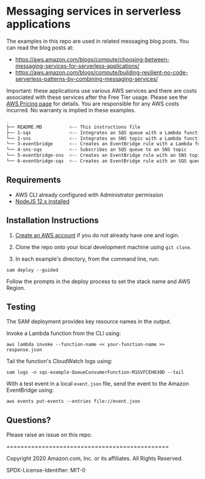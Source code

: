 # Messaging services in serverless applications

The examples in this repo are used in related messaging blog posts. You can read the blog posts at:
- https://aws.amazon.com/blogs/compute/choosing-between-messaging-services-for-serverless-applications/
- https://aws.amazon.com/blogs/compute/building-resilient-no-code-serverless-patterns-by-combining-messaging-services/

Important: these applications use various AWS services and there are costs associated with these services after the Free Tier usage. Please see the [AWS Pricing page](https://aws.amazon.com/pricing/) for details. You are responsible for any AWS costs incurred. No warranty is implied in these examples.

```bash
.
├── README.MD          <-- This instructions file
├── 1-sqs              <-- Integrates an SQS queue with a Lambda function
└── 2-sns              <-- Integrates an SNS topic with a Lambda function
└── 3-eventbridge      <-- Creates an EventBridge rule with a Lambda function as a target
└── 4-sns-sqs          <-- Subscribes an SQS queue to an SNS topic
└── 5-eventbridge-sns  <-- Creates an EventBridge rule with an SNS topic as a target
└── 6-eventbridge-sqs  <-- Creates an EventBridge rule with an SQS queue as a target
```

## Requirements

* AWS CLI already configured with Administrator permission
* [NodeJS 12.x installed](https://nodejs.org/en/download/)

## Installation Instructions

1. [Create an AWS account](https://portal.aws.amazon.com/gp/aws/developer/registration/index.html) if you do not already have one and login.

1. Clone the repo onto your local development machine using `git clone`.

1. In each example's directory, from the command line, run:
```
sam deploy --guided
```
Follow the prompts in the deploy process to set the stack name and AWS Region.

## Testing

The SAM deployment provides key resource names in the output.

Invoke a Lambda function from the CLI using:
```
aws lambda invoke --function-name << your-function-name >> response.json
```
Tail the function's CloudWatch logs using:
```
sam logs -n sqs-example-QueueConsumerFunction-M1GVFCEH030D --tail
```
With a test event in a local `event.json` file, send the event to the Amazon EventBridge using:
```
aws events put-events --entries file://event.json
```

## Questions?

Please raise an issue on this repo.

==============================================

Copyright 2020 Amazon.com, Inc. or its affiliates. All Rights Reserved.

SPDX-License-Identifier: MIT-0
